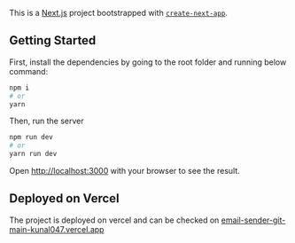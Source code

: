 This is a [Next.js](https://nextjs.org/) project bootstrapped with [`create-next-app`](https://github.com/vercel/next.js/tree/canary/packages/create-next-app).

## Getting Started

First, install the dependencies by going to the root folder and running below command:

```bash
npm i
# or
yarn
```

Then, run the server
```bash
npm run dev
# or
yarn run dev
```

Open [http://localhost:3000](http://localhost:3000) with your browser to see the result.

## Deployed on Vercel

The project is deployed on vercel and can be checked on [email-sender-git-main-kunal047.vercel.app](https://email-sender-git-main-kunal047.vercel.app)

